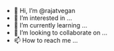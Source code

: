 - 👋 Hi, I’m @rajatvegan
- 👀 I’m interested in ...
- 🌱 I’m currently learning ...
- 💞️ I’m looking to collaborate on ...
- 📫 How to reach me ...

<!---
rajatvegan/rajatvegan is a ✨ special ✨ repository because its `README.md` (this file) appears on your GitHub profile.
You can click the Preview link to take a look at your changes.
--->
